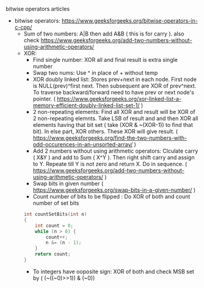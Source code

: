 bitwise operators articles

- bitwise operators: https://www.geeksforgeeks.org/bitwise-operators-in-c-cpp/
    - Sum of two numbers: A|B then add A&B ( this is for carry ). also check https://www.geeksforgeeks.org/add-two-numbers-without-using-arithmetic-operators/
    - XOR:
        - Find single number: XOR all and final result is extra single number
        - Swap two nums: Use ^ in place of + without temp
        - XOR doubly linked list: Stores prev+next in each node. First node is NULL(prev)^first next. Then subsequent are XOR of prev^next. To traverse backward/forward need to have prev or next node's pointer. ( https://www.geeksforgeeks.org/xor-linked-list-a-memory-efficient-doubly-linked-list-set-1/ )
        - 2 non-repeating elements: Find all XOR and result will be XOR of 2 non-repeating elemnts. Take LSB of result and and then XOR all elements having that bit set ( take (XOR & ~(XOR-1)) to find that bit). In else part, XOR others. These XOR will give result. ( https://www.geeksforgeeks.org/find-the-two-numbers-with-odd-occurences-in-an-unsorted-array/ )
        - Add 2 numbers without using arithmetic operators: Clculate carry ( X&Y ) and add to Sum ( X^Y ). Then right shift carry and assign to Y. Repeate till Y is not zero and return X. Do in sequence. ( https://www.geeksforgeeks.org/add-two-numbers-without-using-arithmetic-operators/ )
        - Swap bits in given number ( https://www.geeksforgeeks.org/swap-bits-in-a-given-number/ )
        - Count number of bits to be flipped : Do XOR of both and count number of set bits
        ```C++
        int countSetBits(int n)
        {
            int count = 0;
            while (n > 0) {
                count++;
                n &= (n - 1);
            }
            return count;
        }
        ```
        - To integers have ooposite sign: XOR of both and check MSB set by ( (~((~0)>>1)) & (~0))
        